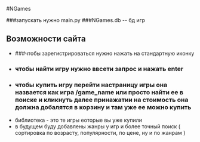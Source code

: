 #NGames

###запускать нужно main.py 
###NGames.db -- бд игр

## Возможности сайта

- ###чтобы зарегистрироваться нужно нажать на стандартную иконку  
- ### чтобы найти игру нужно ввсети запрос и нажать enter
- ### чтобы купить игру перейти настраницу игры она назвается как игра /game_name или просто найти ее в поиске и кликнуть далее принажатии на стоимость она должна добалятся в корзину и там уже ее можно купить
- библиотека - это те игры еоторые вы уже купили
- в будущем буду добавлены жанры у игр и более точный поиск ( сортировка по возрасту, популярности, по цене, ну и по жанрам )
